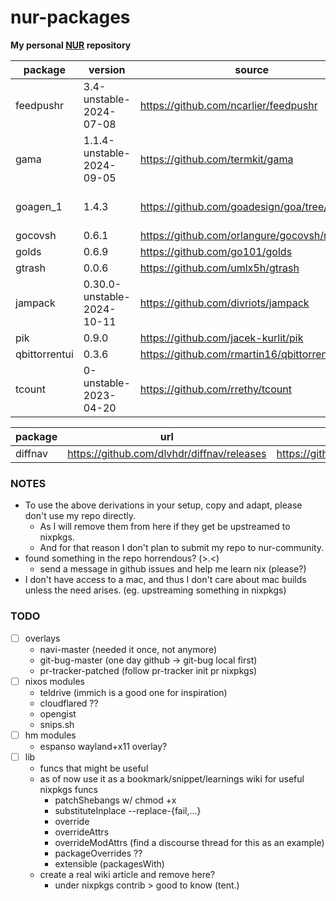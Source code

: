 # nur-packages

**My personal [NUR](https://github.com/nix-community/NUR) repository**

| package       | version                    | source                                        | reason                                                                                                           |
| ------------- | -------------------------- | --------------------------------------------- | ---------------------------------------------------------------------------------------------------------------- |
| feedpushr     | 3.4-unstable-2024-07-08    | https://github.com/ncarlier/feedpushr         | rss notify via scripts                                                                                           |
| gama          | 1.1.4-unstable-2024-09-05  | https://github.com/termkit/gama               | might upstream                                                                                                   |
| goagen_1      | 1.4.3                      | https://github.com/goadesign/goa/tree/v1      | oudated goadesign command, for feedpushr, can be deprecated once https://github.com/ncarlier/feedpushr/issues/93 |
| gocovsh       | 0.6.1                      | https://github.com/orlangure/gocovsh/releases | contrib once                                                                                                     |
| golds         | 0.6.9                      | https://github.com/go101/golds                | godoc alternative                                                                                                |
| gtrash        | 0.0.6                      | https://github.com/umlx5h/gtrash              | trash cli in go                                                                                                  |
| jampack       | 0.30.0-unstable-2024-10-11 | https://github.com/divriots/jampack           | can be used from inside node but packaged just in case                                                           |
| pik           | 0.9.0                      | https://github.com/jacek-kurlit/pik           | ps fzf                                                                                                           |
| qbittorrentui | 0.3.6                      | https://github.com/rmartin16/qbittorrentui    | use it in servers, lightweight webui client                                                                      |
| tcount        | 0-unstable-2023-04-20      | https://github.com/rrethy/tcount              | loc count                                                                                                        |

| package | url                                        | nixpkgs pr (by anyone)                       |
| ------- | ------------------------------------------ | -------------------------------------------- |
| diffnav | https://github.com/dlvhdr/diffnav/releases | https://github.com/nixos/nixpkgs/pull/345587 |

### NOTES

- To use the above derivations in your setup, copy and adapt, please don't use my repo directly.
  - As I will remove them from here if they get be upstreamed to nixpkgs.
  - And for that reason I don't plan to submit my repo to nur-community.
- found something in the repo horrendous? (>.<)
  - send a message in github issues and help me learn nix (please?)
- I don't have access to a mac, and thus I don't care about mac builds unless the need arises. (eg. upstreaming something in nixpkgs)

### TODO

- [ ] overlays
  - navi-master (needed it once, not anymore)
  - git-bug-master (one day github -> git-bug local first)
  - pr-tracker-patched (follow pr-tracker init pr nixpkgs)
- [ ] nixos modules
  - teldrive (immich is a good one for inspiration)
  - cloudflared ??
  - opengist
  - snips.sh
- [ ] hm modules
  - espanso wayland+x11 overlay?
- [ ] lib
  - funcs that might be useful
  - as of now use it as a bookmark/snippet/learnings wiki for useful nixpkgs funcs
    - patchShebangs w/ chmod +x
    - substituteInplace --replace-{fail,...}
    - override
    - overrideAttrs
    - overrideModAttrs (find a discourse thread for this as an example)
    - packageOverrides ??
    - extensible (packagesWith)
  - create a real wiki article and remove here?
    - under nixpkgs contrib > good to know (tent.)
